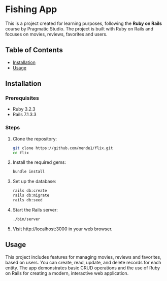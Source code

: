 # Fishing App

This is a project created for learning purposes, following the **Ruby on Rails** course by Pragmatic Studio. The project is built with Ruby on Rails and focuses on movies, reviews, favorites and users.

## Table of Contents

- [Installation](#installation)
- [Usage](#usage)

## Installation

### Prerequisites

- Ruby 3.2.3
- Rails 7.1.3.3

### Steps

1. Clone the repository:

   ```bash
   git clone https://github.com/mende1/flix.git
   cd flix
   ```

2. Install the required gems:

   ```bash
   bundle install
   ```

3. Set up the database:

   ```bash
   rails db:create
   rails db:migrate
   rails db:seed
   ```

4. Start the Rails server:

   ```bash
   ./bin/server
   ```

5. Visit http://localhost:3000 in your web browser.

## Usage

This project includes features for managing movies, reviews and favorites, based on users. You can create, read, update, and delete records for each entity. The app demonstrates basic CRUD operations and the use of Ruby on Rails for creating a modern, interactive web application.
